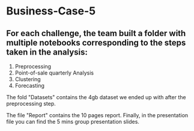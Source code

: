 # Business-Case-5
## For each challenge, the team built a folder with multiple notebooks corresponding to the steps taken in the analysis:
1. Preprocessing 
2. Point-of-sale quarterly Analysis
3. Clustering
4. Forecasting

The fold "Datasets" contains the 4gb dataset we ended up with after the preprocessing step.

The file "Report" contains the 10 pages report.
Finally, in the presentation file you can find the 5 mins group presentation slides.

